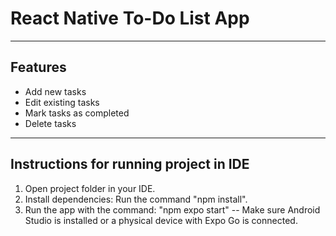 # React Native To-Do List App

---

## Features

- Add new tasks
- Edit existing tasks
- Mark tasks as completed
- Delete tasks

---

## Instructions for running project in IDE

1. Open project folder in your IDE.
2. Install dependencies: Run the command "npm install".
3. Run the app with the command: "npm expo start" -- Make sure Android Studio is installed or a physical device with Expo Go is connected.
